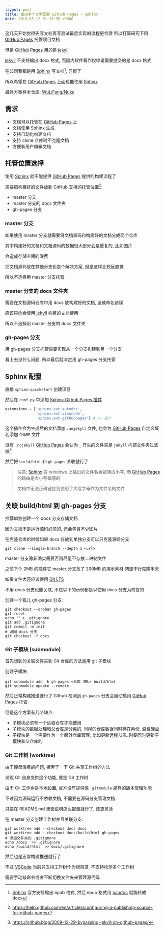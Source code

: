 ```yaml
---
layout: post
title: 使用单个仓库配置 GitHub Pages + Sphinx
date: 2019-05-12 01:19:35 +0800
---
```


这几天开始觉得先写文档再写测试最后实现的流程更合理 所以打算研究下用 [GitHub Pages] 托管项目文档

但是 [GitHub Pages] 用的是 [jekyll]

[jekyll] 不支持输出 docx 格式, 而国内软件著作权申请需要提交的是 docx 格式

在公司我都是用 [Sphinx] 写文档[^1], 习惯了

所以希望在 [GitHub Pages] 上面也能使用 [Sphinx]

最终方案样本仓库: [WuLiFang/Nuke](https://github.com/WuLiFang/Nuke)

## 需求

- 文档可以托管在 [GitHub Pages] 上
- 文档使用 Sphinx 生成
- 支持自动化构建文档
- 支持 clone 仓库时不克隆文档
- 方便新用户编辑文档

## 托管位置选择

使用 [Sphinx] 就不能提供 [GitHub Pages] 提供的构建流程了

需要把构建好的文件放到 GitHub 支持的托管位置[^2]:

- master 分支
- master 分支的 docs 文件夹
- gh-pages 分支

### master 分支

如果使用 master 分支就需要将文档源码和构建好的文档分成两个仓库

其中构建好的文档和文档源码的数据很大部分会是重复的, 比如图片

会造成存储空间的浪费

把文档源码放在其他分支也是个解决方案, 但是这样比较反直觉

所以不选择用 master 分支托管

### master 分支的 docs 文件夹

需要在文档源码仓库中用 docs 放构建好的文档, 造成命名错误

应该只适合使用 [jekyll] 构建的文档使用

所以不选择用 master 分支的 docs 文件夹

### gh-pages 分支

用 gh-pages 分支托管需要实现从一个分支构建到另一个分支

看上去没什么问题, 所以最后就决定用 gh-pages 分支托管

## Sphinx 配置

直接 `sphinx-quickstart` 创建项目

然后在 `conf.py` 中添加 [Sphinx Github Pages 插件]

```python
extensions = ['sphinx.ext.autodoc',
              'sphinx.ext.viewcode',
              'sphinx.ext.githubpages'] # <- 这个
```

这个插件会为生成后的文档添加 `.nojekyll` 文件, 也会为 [GitHub Pages] 自定义域名添加 `CNAME` 文件

没有 `.nojekyll` [GitHub Pages] 会认为 `_` 开头的文件夹是 `jekyll` 内部文件夹过滤掉[^3]

然后把 `build/html` 和 `gh-pages` 关联就行了

> 注意: [Sphinx] 在 windows 上输出的文件名会被转成小写, 而 [GitHub Pages] 的路由是大小写敏感的
>
> 文档中无法正确链接到使用了大写字母作为文件名的文件

## 关联 build/html 到 gh-pages 分支

推荐单独创建一个 docs 分支存储文档

因为文档不是运行源码必须的, 还会包含不少图片

在克隆仓库的时候如果 docs 存放到单独分支可以只克隆源码分支:

```shell
git clone --single-branch --depth 1 <url>
```

master 分支除非确实需要否则尽量不存放二进制文件

之前下个 2MB 的插件它 master 分支放了 200MB 的演示素材 网速不行克隆半天

如果文件大还应该使用 [Git LFS]

不用 docs 分支也能关联, 不过以下的示例都是以使用 docs 分支为前提的

创建一个孤儿 gh-pages 分支:

```shell
git checkout --orphan gh-pages
git reset
echo '' > .gitignore
git add .gitignore
git commit -m init
# 返回 docs 分支
git checkout -f docs
```

### Git 子模块 (submodule)

首先想到的关联文件夹到 Git 仓库的方法是用 git 子模块

创建子模块:

```shell
git submodule add -b gh-pages <仓库 URL> build/html
git submodule update --remote
```

然后正常构建推送就行了
Github 检测到 `gh-pages` 分支会自动启用 [GitHub Pages] 托管

但是这个方案有几个缺点:

- 子模块必须有一个远程仓库才能使用
- 子模块的数据处理和父仓库是分离的, 同样的仓库数据同时存在两份, 浪费硬盘
- 子模块是一个需要作为一个额外仓库管理, 比如更新远程 URL 时要同时更新子模块和父仓库的

### Git 工作树 (worktree)

由于硬盘浪费的问题, 搜索了一下 Git 共享工作树的方法

发现 Git 自身提供这个功能, 就是 Git 工作树

由于 Git 工作树是本地设置, 官方没有提供像 `.gitmodule` 那样的版本管理功能

不过因为源码运行不依赖文档, 不需要在源码分支管理文档

只要在 README.md 里面说明怎么配置就行了, 还更灵活

在 master 分支创建工作树并且关联分支:

```shell
git worktree add --checkout docs docs
git worktree add --checkout docs/build/html gh-pages
# 添加文件夹到 .gitignore
echo /docs  >> .gitignore
echo /build/html  >> docs/.gitignore
```

然后也是正常构建推送就行了

不过 [VSCode] 当前只支持工作树作为根目录, 不支持检测多个工作树

需要手动敲命令或者不断切换文件夹来管理源代码

[^1]: [Sphinx] 官方支持输出 epub 格式, 然后 epub 格式用 [pandoc] 就能转成 docx
[^2]: <https://help.github.com/en/articles/configuring-a-publishing-source-for-github-pages>
[^3]: <https://github.blog/2009-12-29-bypassing-jekyll-on-github-pages/>

[sphinx]: https://www.sphinx-doc.org
[sphinx github pages 插件]: https://www.sphinx-doc.org/en/master/usage/extensions/githubpages.html
[vscode]: https://code.visualstudio.com/
[github pages]: https://pages.github.com/
[git lfs]: https://git-lfs.github.com/
[pandoc]: https://pandoc.org/
[jekyll]: https://jekyllrb.com/
